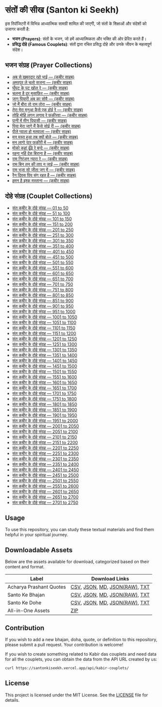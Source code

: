 # संतों की सीख (Santon ki Seekh)

इस रिपॉजिटरी में विभिन्न आध्यात्मिक सामग्री शामिल की जाएगी, जो संतों के शिक्षाओं और संदेशों को उजागर करती है:

- **भजन (Prayers)**: संतों के भजन, जो हमें आध्यात्मिकता और भक्ति की ओर प्रेरित करते हैं।
- **प्रसिद्ध दोहे (Famous Couplets)**: संतों द्वारा रचित प्रसिद्ध दोहे और उनके जीवन के महत्वपूर्ण संदेश।

## भजन संग्रह (Prayer Collections)

- [अब से खबरदार रहो भाई — (कबीर साहब)][ab-se-khabardaar-raho-bhai]
- [अमरपुर ले चलो सजना — (कबीर साहब)][amarpur-le-chalo-sajna]
- [घूँघट के पट खोल रे — (कबीर साहब)][ghoonghat-ke-pat-khol-re]
- [चलना है दूर मुसाफ़िर — (कबीर साहब)][chalna-hai-door-musafir]
- [जागु पियारी अब का सोवै — (कबीर साहब)][jaag-piyari-ab-ka-sauve]
- [जो मैं बौरा तो राम तोरा — (कबीर साहब)][jo-main-bora-to-ram-tora]
- [तेरा मेरा मनुआ कैसे एक होई रे — (कबीर साहब)][tera-mera-manuva-kaise-ek-hoi-re]
- [तोहि मोहि लगन लगाय रे फकीरवा — (कबीर साहब)][tohi-mohi-lagan-lagaye-re-phakirava]
- [पानी में मीन पियासी — (कबीर साहब)][pani-me-meen-piyaasi]
- [पिया मेरा जागे मैं कैसे सोई री — (कबीर साहब)][piya-mera-jaage-main-kaise-soi-ri]
- [पीले प्याला हो मतवाला — (कबीर साहब)][peele-pyala-ho-matwala]
- [मन मस्त हुआ तब क्यों बोले — (कबीर साहब)][man-mast-huaa-tab-kyon-bole]
- [मन लागो यार फकीरी में — (कबीर साहब)][man-lago-yaar-fakiri-me]
- [मोको कहां ढूँढ़े रे बन्दे — (कबीर साहब)][moko-kahaan-dhundhe-re-bande]
- [रहना नहिं देस बिराना है — (कबीर साहब)][rehna-nahi-desh-virana-hai]
- [राम निरंजन न्यारा रे — (कबीर साहब)][ram-niranjan-nyaara-re]
- [राम बिन तन की ताप न जाई — (कबीर साहब)][ram-bin-tan-ki-taap-na-jaai]
- [राम भजा सो जीता जग में — (कबीर साहब)][ram-bhaja-so-jeeta-jag-me]
- [रैन दिवस पिय संग रहत है — (कबीर साहब)][rain-divas-piya-sang-rahat-hai]
- [हमन है इश्क मस्ताना — (कबीर साहब)][haman-hai-ishq-mastana]

[ab-se-khabardaar-raho-bhai]: docs/bhajans/ab-se-khabardaar-raho-bhai.md
[pani-me-meen-piyaasi]: docs/bhajans/pani-me-meen-piyaasi.md
[amarpur-le-chalo-sajna]: docs/bhajans/amarpur-le-chalo-sajna.md
[peele-pyala-ho-matwala]: docs/bhajans/peele-pyala-ho-matwala.md
[chalna-hai-door-musafir]: docs/bhajans/chalna-hai-door-musafir.md
[piya-mera-jaage-main-kaise-soi-ri]: docs/bhajans/piya-mera-jaage-main-kaise-soi-ri.md
[ghoonghat-ke-pat-khol-re]: docs/bhajans/ghoonghat-ke-pat-khol-re.md
[rain-divas-piya-sang-rahat-hai]: docs/bhajans/rain-divas-piya-sang-rahat-hai.md
[haman-hai-ishq-mastana]: docs/bhajans/haman-hai-ishq-mastana.md
[ram-bhaja-so-jeeta-jag-me]: docs/bhajans/ram-bhaja-so-jeeta-jag-me.md
[jaag-piyari-ab-ka-sauve]: docs/bhajans/jaag-piyari-ab-ka-sauve.md
[ram-bin-tan-ki-taap-na-jaai]: docs/bhajans/ram-bin-tan-ki-taap-na-jaai.md
[jo-main-bora-to-ram-tora]: docs/bhajans/jo-main-bora-to-ram-tora.md
[ram-niranjan-nyaara-re]: docs/bhajans/ram-niranjan-nyaara-re.md
[man-lago-yaar-fakiri-me]: docs/bhajans/man-lago-yaar-fakiri-me.md
[rehna-nahi-desh-virana-hai]: docs/bhajans/rehna-nahi-desh-virana-hai.md
[man-mast-huaa-tab-kyon-bole]: docs/bhajans/man-mast-huaa-tab-kyon-bole.md
[tera-mera-manuva-kaise-ek-hoi-re]: docs/bhajans/tera-mera-manuva-kaise-ek-hoi-re.md
[moko-kahaan-dhundhe-re-bande]: docs/bhajans/moko-kahaan-dhundhe-re-bande.md
[tohi-mohi-lagan-lagaye-re-phakirava]: docs/bhajans/tohi-mohi-lagan-lagaye-re-phakirava.md

## दोहे संग्रह (Couplet Collections)

- [संत कबीर के दोहे संग्रह — 01 to 50][sant-kabir-ke-dohe-01]
- [संत कबीर के दोहे संग्रह — 51 to 100][sant-kabir-ke-dohe-02]
- [संत कबीर के दोहे संग्रह — 101 to 150][sant-kabir-ke-dohe-03]
- [संत कबीर के दोहे संग्रह — 151 to 200][sant-kabir-ke-dohe-04]
- [संत कबीर के दोहे संग्रह — 201 to 250][sant-kabir-ke-dohe-05]
- [संत कबीर के दोहे संग्रह — 251 to 300][sant-kabir-ke-dohe-06]
- [संत कबीर के दोहे संग्रह — 301 to 350][sant-kabir-ke-dohe-07]
- [संत कबीर के दोहे संग्रह — 351 to 400][sant-kabir-ke-dohe-08]
- [संत कबीर के दोहे संग्रह — 401 to 450][sant-kabir-ke-dohe-09]
- [संत कबीर के दोहे संग्रह — 451 to 500][sant-kabir-ke-dohe-10]
- [संत कबीर के दोहे संग्रह — 501 to 550][sant-kabir-ke-dohe-11]
- [संत कबीर के दोहे संग्रह — 551 to 600][sant-kabir-ke-dohe-12]
- [संत कबीर के दोहे संग्रह — 601 to 650][sant-kabir-ke-dohe-13]
- [संत कबीर के दोहे संग्रह — 651 to 700][sant-kabir-ke-dohe-14]
- [संत कबीर के दोहे संग्रह — 701 to 750][sant-kabir-ke-dohe-15]
- [संत कबीर के दोहे संग्रह — 751 to 800][sant-kabir-ke-dohe-16]
- [संत कबीर के दोहे संग्रह — 801 to 850][sant-kabir-ke-dohe-17]
- [संत कबीर के दोहे संग्रह — 851 to 900][sant-kabir-ke-dohe-18]
- [संत कबीर के दोहे संग्रह — 901 to 950][sant-kabir-ke-dohe-19]
- [संत कबीर के दोहे संग्रह — 951 to 1000][sant-kabir-ke-dohe-20]
- [संत कबीर के दोहे संग्रह — 1001 to 1050][sant-kabir-ke-dohe-21]
- [संत कबीर के दोहे संग्रह — 1051 to 1100][sant-kabir-ke-dohe-22]
- [संत कबीर के दोहे संग्रह — 1101 to 1150][sant-kabir-ke-dohe-23]
- [संत कबीर के दोहे संग्रह — 1151 to 1200][sant-kabir-ke-dohe-24]
- [संत कबीर के दोहे संग्रह — 1201 to 1250][sant-kabir-ke-dohe-25]
- [संत कबीर के दोहे संग्रह — 1251 to 1300][sant-kabir-ke-dohe-26]
- [संत कबीर के दोहे संग्रह — 1301 to 1350][sant-kabir-ke-dohe-27]
- [संत कबीर के दोहे संग्रह — 1351 to 1400][sant-kabir-ke-dohe-28]
- [संत कबीर के दोहे संग्रह — 1401 to 1450][sant-kabir-ke-dohe-29]
- [संत कबीर के दोहे संग्रह — 1451 to 1500][sant-kabir-ke-dohe-30]
- [संत कबीर के दोहे संग्रह — 1501 to 1550][sant-kabir-ke-dohe-31]
- [संत कबीर के दोहे संग्रह — 1551 to 1600][sant-kabir-ke-dohe-32]
- [संत कबीर के दोहे संग्रह — 1601 to 1650][sant-kabir-ke-dohe-33]
- [संत कबीर के दोहे संग्रह — 1651 to 1700][sant-kabir-ke-dohe-34]
- [संत कबीर के दोहे संग्रह — 1701 to 1750][sant-kabir-ke-dohe-35]
- [संत कबीर के दोहे संग्रह — 1751 to 1800][sant-kabir-ke-dohe-36]
- [संत कबीर के दोहे संग्रह — 1801 to 1850][sant-kabir-ke-dohe-37]
- [संत कबीर के दोहे संग्रह — 1851 to 1900][sant-kabir-ke-dohe-38]
- [संत कबीर के दोहे संग्रह — 1901 to 1950][sant-kabir-ke-dohe-39]
- [संत कबीर के दोहे संग्रह — 1951 to 2000][sant-kabir-ke-dohe-40]
- [संत कबीर के दोहे संग्रह — 2001 to 2050][sant-kabir-ke-dohe-41]
- [संत कबीर के दोहे संग्रह — 2051 to 2100][sant-kabir-ke-dohe-42]
- [संत कबीर के दोहे संग्रह — 2101 to 2150][sant-kabir-ke-dohe-43]
- [संत कबीर के दोहे संग्रह — 2151 to 2200][sant-kabir-ke-dohe-44]
- [संत कबीर के दोहे संग्रह — 2201 to 2250][sant-kabir-ke-dohe-45]
- [संत कबीर के दोहे संग्रह — 2251 to 2300][sant-kabir-ke-dohe-46]
- [संत कबीर के दोहे संग्रह — 2301 to 2350][sant-kabir-ke-dohe-47]
- [संत कबीर के दोहे संग्रह — 2351 to 2400][sant-kabir-ke-dohe-48]
- [संत कबीर के दोहे संग्रह — 2401 to 2450][sant-kabir-ke-dohe-49]
- [संत कबीर के दोहे संग्रह — 2451 to 2500][sant-kabir-ke-dohe-50]
- [संत कबीर के दोहे संग्रह — 2501 to 2550][sant-kabir-ke-dohe-51]
- [संत कबीर के दोहे संग्रह — 2551 to 2600][sant-kabir-ke-dohe-52]
- [संत कबीर के दोहे संग्रह — 2601 to 2650][sant-kabir-ke-dohe-53]
- [संत कबीर के दोहे संग्रह — 2651 to 2700][sant-kabir-ke-dohe-54]
- [संत कबीर के दोहे संग्रह — 2701 to 2750][sant-kabir-ke-dohe-55]

[sant-kabir-ke-dohe-01]: docs/dohe/sant-kabir-ke-dohe-01.md
[sant-kabir-ke-dohe-02]: docs/dohe/sant-kabir-ke-dohe-02.md
[sant-kabir-ke-dohe-03]: docs/dohe/sant-kabir-ke-dohe-03.md
[sant-kabir-ke-dohe-04]: docs/dohe/sant-kabir-ke-dohe-04.md
[sant-kabir-ke-dohe-05]: docs/dohe/sant-kabir-ke-dohe-05.md
[sant-kabir-ke-dohe-06]: docs/dohe/sant-kabir-ke-dohe-06.md
[sant-kabir-ke-dohe-07]: docs/dohe/sant-kabir-ke-dohe-07.md
[sant-kabir-ke-dohe-08]: docs/dohe/sant-kabir-ke-dohe-08.md
[sant-kabir-ke-dohe-09]: docs/dohe/sant-kabir-ke-dohe-09.md
[sant-kabir-ke-dohe-10]: docs/dohe/sant-kabir-ke-dohe-10.md
[sant-kabir-ke-dohe-11]: docs/dohe/sant-kabir-ke-dohe-11.md
[sant-kabir-ke-dohe-12]: docs/dohe/sant-kabir-ke-dohe-12.md
[sant-kabir-ke-dohe-13]: docs/dohe/sant-kabir-ke-dohe-13.md
[sant-kabir-ke-dohe-14]: docs/dohe/sant-kabir-ke-dohe-14.md
[sant-kabir-ke-dohe-15]: docs/dohe/sant-kabir-ke-dohe-15.md
[sant-kabir-ke-dohe-16]: docs/dohe/sant-kabir-ke-dohe-16.md
[sant-kabir-ke-dohe-17]: docs/dohe/sant-kabir-ke-dohe-17.md
[sant-kabir-ke-dohe-18]: docs/dohe/sant-kabir-ke-dohe-18.md
[sant-kabir-ke-dohe-19]: docs/dohe/sant-kabir-ke-dohe-19.md
[sant-kabir-ke-dohe-20]: docs/dohe/sant-kabir-ke-dohe-20.md
[sant-kabir-ke-dohe-21]: docs/dohe/sant-kabir-ke-dohe-21.md
[sant-kabir-ke-dohe-22]: docs/dohe/sant-kabir-ke-dohe-22.md
[sant-kabir-ke-dohe-23]: docs/dohe/sant-kabir-ke-dohe-23.md
[sant-kabir-ke-dohe-24]: docs/dohe/sant-kabir-ke-dohe-24.md
[sant-kabir-ke-dohe-25]: docs/dohe/sant-kabir-ke-dohe-25.md
[sant-kabir-ke-dohe-26]: docs/dohe/sant-kabir-ke-dohe-26.md
[sant-kabir-ke-dohe-27]: docs/dohe/sant-kabir-ke-dohe-27.md
[sant-kabir-ke-dohe-28]: docs/dohe/sant-kabir-ke-dohe-28.md
[sant-kabir-ke-dohe-29]: docs/dohe/sant-kabir-ke-dohe-29.md
[sant-kabir-ke-dohe-30]: docs/dohe/sant-kabir-ke-dohe-30.md
[sant-kabir-ke-dohe-31]: docs/dohe/sant-kabir-ke-dohe-31.md
[sant-kabir-ke-dohe-32]: docs/dohe/sant-kabir-ke-dohe-32.md
[sant-kabir-ke-dohe-33]: docs/dohe/sant-kabir-ke-dohe-33.md
[sant-kabir-ke-dohe-34]: docs/dohe/sant-kabir-ke-dohe-34.md
[sant-kabir-ke-dohe-35]: docs/dohe/sant-kabir-ke-dohe-35.md
[sant-kabir-ke-dohe-36]: docs/dohe/sant-kabir-ke-dohe-36.md
[sant-kabir-ke-dohe-37]: docs/dohe/sant-kabir-ke-dohe-37.md
[sant-kabir-ke-dohe-38]: docs/dohe/sant-kabir-ke-dohe-38.md
[sant-kabir-ke-dohe-39]: docs/dohe/sant-kabir-ke-dohe-39.md
[sant-kabir-ke-dohe-40]: docs/dohe/sant-kabir-ke-dohe-40.md
[sant-kabir-ke-dohe-41]: docs/dohe/sant-kabir-ke-dohe-41.md
[sant-kabir-ke-dohe-42]: docs/dohe/sant-kabir-ke-dohe-42.md
[sant-kabir-ke-dohe-43]: docs/dohe/sant-kabir-ke-dohe-43.md
[sant-kabir-ke-dohe-44]: docs/dohe/sant-kabir-ke-dohe-44.md
[sant-kabir-ke-dohe-45]: docs/dohe/sant-kabir-ke-dohe-45.md
[sant-kabir-ke-dohe-46]: docs/dohe/sant-kabir-ke-dohe-46.md
[sant-kabir-ke-dohe-47]: docs/dohe/sant-kabir-ke-dohe-47.md
[sant-kabir-ke-dohe-48]: docs/dohe/sant-kabir-ke-dohe-48.md
[sant-kabir-ke-dohe-49]: docs/dohe/sant-kabir-ke-dohe-49.md
[sant-kabir-ke-dohe-50]: docs/dohe/sant-kabir-ke-dohe-50.md
[sant-kabir-ke-dohe-51]: docs/dohe/sant-kabir-ke-dohe-51.md
[sant-kabir-ke-dohe-52]: docs/dohe/sant-kabir-ke-dohe-52.md
[sant-kabir-ke-dohe-53]: docs/dohe/sant-kabir-ke-dohe-53.md
[sant-kabir-ke-dohe-54]: docs/dohe/sant-kabir-ke-dohe-54.md
[sant-kabir-ke-dohe-55]: docs/dohe/sant-kabir-ke-dohe-55.md

## Usage

To use this repository, you can study these textual materials and find them helpful in your spiritual journey.

## Downloadable Assets

Below are the assets available for download, categorized based on their content and format.

| Label                   | Download Links                                                                                                |
| ----------------------- | ------------------------------------------------------------------------------------------------------------- |
| Acharya Prashant Quotes | [CSV][acharya-csv], [JSON][acharya-json], [MD][acharya-md], [JSON(RAW)][acharya-json-raw], [TXT][acharya-txt] |
| Santo Ke Bhajan         | [CSV][bhajan-csv], [JSON][bhajan-json], [MD][bhajan-md], [JSON(RAW)][bhajan-json-raw], [TXT][bhajan-txt]      |
| Santo Ke Dohe           | [CSV][dohe-csv], [JSON][dohe-json], [MD][dohe-md], [JSON(RAW)][dohe-json-raw], [TXT][dohe-txt]                |
| All-in-One Assets       | [ZIP][all-in-one]                                                                                             |

[acharya-csv]: https://github.com/vijayhardaha/santo-ki-seekh/releases/download/v1.0.8/acharya-prashant-quotes.csv
[acharya-json]: https://github.com/vijayhardaha/santo-ki-seekh/releases/download/v1.0.8/acharya-prashant-quotes.json
[acharya-md]: https://github.com/vijayhardaha/santo-ki-seekh/releases/download/v1.0.8/acharya-prashant-quotes.md
[acharya-json-raw]: https://github.com/vijayhardaha/santo-ki-seekh/releases/download/v1.0.8/acharya-prashant-quotes.raw.json
[acharya-txt]: https://github.com/vijayhardaha/santo-ki-seekh/releases/download/v1.0.8/acharya-prashant-quotes.txt
[bhajan-csv]: https://github.com/vijayhardaha/santo-ki-seekh/releases/download/v1.0.8/santon-ke-bhajan.csv
[bhajan-json]: https://github.com/vijayhardaha/santo-ki-seekh/releases/download/v1.0.8/santon-ke-bhajan.json
[bhajan-md]: https://github.com/vijayhardaha/santo-ki-seekh/releases/download/v1.0.8/santon-ke-bhajan.md
[bhajan-json-raw]: https://github.com/vijayhardaha/santo-ki-seekh/releases/download/v1.0.8/santon-ke-bhajan.raw.json
[bhajan-txt]: https://github.com/vijayhardaha/santo-ki-seekh/releases/download/v1.0.8/santon-ke-bhajan.txt
[dohe-csv]: https://github.com/vijayhardaha/santo-ki-seekh/releases/download/v1.0.8/santon-ke-dohe.csv
[dohe-json]: https://github.com/vijayhardaha/santo-ki-seekh/releases/download/v1.0.8/santon-ke-dohe.json
[dohe-md]: https://github.com/vijayhardaha/santo-ki-seekh/releases/download/v1.0.8/santon-ke-dohe.md
[dohe-json-raw]: https://github.com/vijayhardaha/santo-ki-seekh/releases/download/v1.0.8/santon-ke-dohe.raw.json
[dohe-txt]: https://github.com/vijayhardaha/santo-ki-seekh/releases/download/v1.0.8/santon-ke-dohe.txt
[all-in-one]: https://github.com/vijayhardaha/santo-ki-seekh/releases/download/v1.0.8/all-in-one-assets.zip

## Contribution

If you wish to add a new bhajan, doha, quote, or definition to this repository, please submit a pull request. Your contribution is welcome!

If you wish to create something related to Kabir das couplets and need data for all the couplets, you can obtain the data from the API URL created by us:

```bash
curl https://santonkiseekh.vercel.app/api/kabir-couplets/
```

## License

This project is licensed under the MIT License. See the [LICENSE](LICENSE) file for details.

